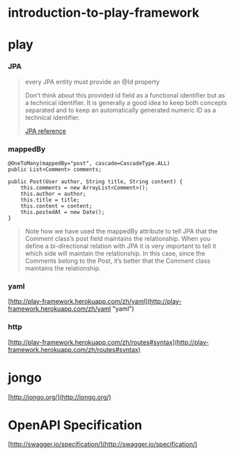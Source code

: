 # introduction-to-play-framework

# play

### JPA

>  every JPA entity must provide an @Id property
> 
>  Don’t think about this provided id field as a functional identifier but as a technical identifier. It is generally a good idea to keep both concepts separated and to keep an automatically generated numeric ID as a technical identifier.
> 
> [JPA reference](http://play-framework.herokuapp.com/zh/jpa )

### mappedBy



    @OneToMany(mappedBy="post", cascade=CascadeType.ALL)
	public List<Comment> comments;
 
	public Post(User author, String title, String content) { 
	    this.comments = new ArrayList<Comment>();
	    this.author = author;
	    this.title = title;
	    this.content = content;
	    this.postedAt = new Date();
	}

> Note how we have used the mappedBy attribute to tell JPA that the Comment class’s post field maintains the relationship. When you define a bi-directional relation with JPA it is very important to tell it which side will maintain the relationship. In this case, since the Comments belong to the Post, it’s better that the Comment class maintains the relationship.

### yaml
[http://play-framework.herokuapp.com/zh/yaml](http://play-framework.herokuapp.com/zh/yaml "yaml")

### http

[http://play-framework.herokuapp.com/zh/routes#syntax](http://play-framework.herokuapp.com/zh/routes#syntax)

# jongo

[http://jongo.org/](http://jongo.org/)


# OpenAPI Specification

[http://swagger.io/specification/](http://swagger.io/specification/)
